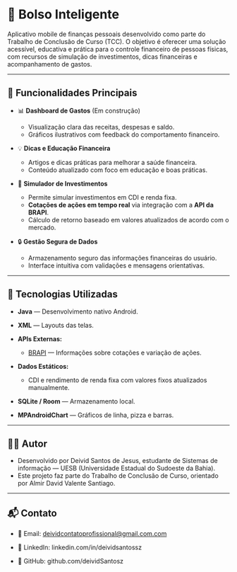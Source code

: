 # 📱 Bolso Inteligente

Aplicativo mobile de finanças pessoais desenvolvido como parte do Trabalho de Conclusão de Curso (TCC). O objetivo é oferecer uma solução acessível, educativa e prática para o controle financeiro de pessoas físicas, com recursos de simulação de investimentos, dicas financeiras e acompanhamento de gastos.

---

## 🚀 Funcionalidades Principais

- 📊 **Dashboard de Gastos** (Em construção)
  - Visualização clara das receitas, despesas e saldo.
  - Gráficos ilustrativos com feedback do comportamento financeiro.

- 💡 **Dicas e Educação Financeira**
  - Artigos e dicas práticas para melhorar a saúde financeira.
  - Conteúdo atualizado com foco em educação e boas práticas.

- 🧠 **Simulador de Investimentos**
  - Permite simular investimentos em CDI e renda fixa.
  - **Cotações de ações em tempo real** via integração com a **API da BRAPI**.
  - Cálculo de retorno baseado em valores atualizados de acordo com o mercado.

- 🔒 **Gestão Segura de Dados**
  - Armazenamento seguro das informações financeiras do usuário.
  - Interface intuitiva com validações e mensagens orientativas.

---

## 📱 Tecnologias Utilizadas

- **Java** — Desenvolvimento nativo Android.
- **XML** — Layouts das telas.
  
- **APIs Externas:**
  - [BRAPI](https://brapi.dev/) — Informações sobre cotações e variação de ações.
    
- **Dados Estáticos:**
  - CDI e rendimento de renda fixa com valores fixos atualizados manualmente.
  
- **SQLite / Room** — Armazenamento local.
- **MPAndroidChart** — Gráficos de linha, pizza e barras.
---
## 👨‍💻 Autor
- Desenvolvido por Deivid Santos de Jesus, estudante de Sistemas de informação — UESB (Universidade Estadual do Sudoeste da Bahia).
- Este projeto faz parte do Trabalho de Conclusão de Curso, orientado por Almir David Valente Santiago.

---

## 📬 Contato

- 📧 Email: deividcontatoprofissional@gmail.com.com

- 💼 LinkedIn: linkedin.com/in/deividsantossz

- 🐙 GitHub: github.com/deividSantosz


